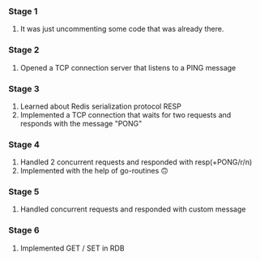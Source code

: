 ### Stage 1

1. It was just uncommenting some code that was already there.

### Stage 2

1. Opened a TCP connection server that listens to a PING message

### Stage 3

1. Learned about Redis serialization protocol RESP
2. Implemented a TCP connection that waits for two requests and responds with the message "PONG"

### Stage 4

1. Handled 2 concurrent requests and responded with resp(+PONG/r/n)
2. Implemented with the help of go-routines 🙃

### Stage 5

1. Handled concurrent requests and responded with custom message

### Stage 6

1. Implemented GET / SET in RDB
